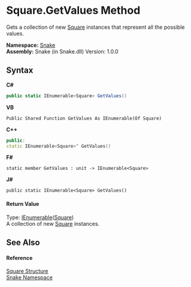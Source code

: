# Square.GetValues Method 
 

Gets a collection of new <a href="T_Snake_Square">Square</a> instances that represent all the possible values.

**Namespace:**&nbsp;<a href="N_Snake">Snake</a><br />**Assembly:**&nbsp;Snake (in Snake.dll) Version: 1.0.0

## Syntax

**C#**<br />
``` C#
public static IEnumerable<Square> GetValues()
```

**VB**<br />
``` VB
Public Shared Function GetValues As IEnumerable(Of Square)
```

**C++**<br />
``` C++
public:
static IEnumerable<Square>^ GetValues()
```

**F#**<br />
``` F#
static member GetValues : unit -> IEnumerable<Square> 

```

**J#**<br />
``` J#
public static IEnumerable<Square> GetValues()
```


#### Return Value
Type: <a href="https://docs.microsoft.com/dotnet/api/system.collections.generic.ienumerable-1" target="_blank" rel="noopener noreferrer">IEnumerable</a>(<a href="T_Snake_Square">Square</a>)<br />A collection of new <a href="T_Snake_Square">Square</a> instances.

## See Also


#### Reference
<a href="T_Snake_Square">Square Structure</a><br /><a href="N_Snake">Snake Namespace</a><br />